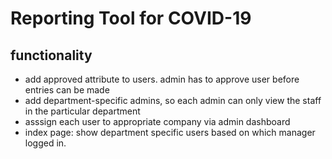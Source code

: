 # Reporting Tool for COVID-19

## functionality

- add approved attribute to users. admin has to approve user before entries can be made
- add department-specific admins, so each admin can only view the staff in the particular department
- asssign each user to appropriate company via admin dashboard
- index page: show department specific users based on which manager logged in.
